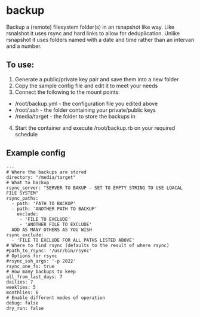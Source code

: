 # backup
Backup a (remote) filesystem folder(s) in an rsnapshot like way.
Like rsnalshot it uses rsync and hard links to allow for deduplication.
Unlike rsnapshot it uses folders named with a date and time rather than an intervan and a number.


## To use:
1. Generate a public/private key pair and save them into a new folder
2. Copy the sample config file and edit it to meet your needs
3. Connect the following to the mount points:
  * /root/backup.yml - the configuration file you edited above
  * /root/.ssh - the folder containing your private/public keys
  * /media/target - the folder to store the backups in
4. Start the container and execute /root/backup.rb on your required schedule


## Example config
```
---
# Where the backups are stored
directory: "/media/target"
# What to backup
rsync_server: "SERVER TO BAKUP - SET TO EMPTY STRING TO USE LOACAL FILE SYSTEM"
rsync_paths:
  - path: 'PATH TO BACKUP'
  - path: 'ANOTHER PATH TO BACKUP'
    exclude:
     - 'FILE TO EXCLUDE'
     - 'ANOTHER FILE TO EXCLUDE'
  ADD AS MANY OTHERS AS YOU WISH
rsync_exclude:
  - 'FILE TO EXCLUDE FOR ALL PATHS LISTED ABOVE'
# Where to find rsync (defaults to the result of where rsync)
#path_to_rsync: '/usr/bin/rsync'
# Options for rsync
#rsync_ssh_args: '-p 2022'
rsync_one_fs: true
# How many backups to keep
all_from_last_days: 7
dailies: 7
weeklies: 5
monthlies: 6
# Enable different modes of operation
debug: false
dry_run: false
```
